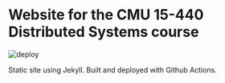 # Website for the CMU 15-440 Distributed Systems course

![deploy](https://github.com/15-440/website/workflows/deploy/badge.svg)

Static site using Jekyll. Built and deployed with Github Actions.
